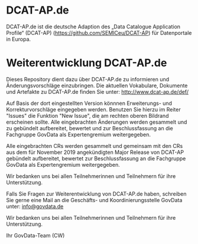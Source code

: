 # DCAT-AP.de

DCAT-AP.de ist die deutsche Adaption des „Data Catalogue Application Profile“ (DCAT-AP) (https://github.com/SEMICeu/DCAT-AP) für Datenportale in Europa.


# Weiterentwicklung DCAT-AP.de

Dieses Repository dient dazu über DCAT-AP.de zu informieren und Änderungsvorschläge einzubringen. Die aktuellen Vokabulare, Dokumente und Artefakte zu DCAT-AP.de finden Sie unter: http://www.dcat-ap.de/def/ 

Auf Basis der dort eingestellten Version könnnen Erweiterungs- und Korrekturvorschläge eingegeben werden. 
Benutzen Sie hierzu im Reiter "Issues" die Funktion "New Issue", die am rechten oberen Bildrand erscheinen sollte.
Alle eingebrachten Änderungen werden gesammelt und zu gebündelt aufbereitet, bewertet und zur Beschlussfassung an die Fachgruppe GovData als Expertengremium weitergegeben.

Alle eingebrachten CRs werden gesammelt und gemeinsam mit den CRs aus dem für November 2019 angekündigten Major Release von DCAT-AP gebündelt aufbereitet, bewertet zur Beschlussfassung an die Fachgruppe GovData als Expertengremium weitergegeben.  

Wir bedanken uns bei allen Teilnehmerinnen und Teilnehmern für ihre Unterstützung. 

Falls Sie Fragen zur Weiterentwicklung von DCAT-AP.de haben, schreiben Sie gerne eine Mail an die Geschäfts- und Koordinierungsstelle GovData unter: info@govdata.de 

Wir bedanken uns bei allen Teilnehmerinnen und Teilnehmern für ihre Unterstützung.

Ihr GovData-Team 
(CW) 
	
